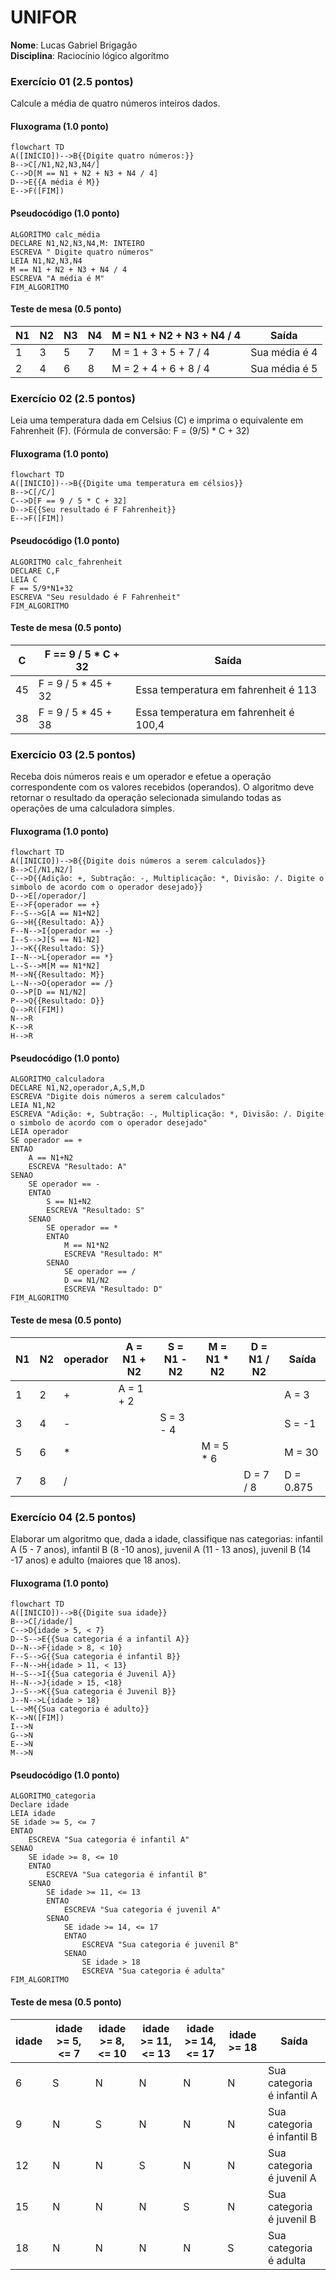 # UNIFOR
**Nome**: Lucas Gabriel Brigagão <br>
**Disciplina**: Raciocínio lógico algorítmo

### Exercício 01 (2.5 pontos)
Calcule a média de quatro números inteiros dados.

#### Fluxograma (1.0 ponto)
```mermaid
flowchart TD
A([INÍCIO])-->B{{Digite quatro números:}}
B-->C[/N1,N2,N3,N4/]
C-->D[M == N1 + N2 + N3 + N4 / 4]
D-->E{{A média é M}}
E-->F([FIM])
```

#### Pseudocódigo (1.0 ponto)
```
ALGORITMO calc_média
DECLARE N1,N2,N3,N4,M: INTEIRO
ESCREVA " Digite quatro números"
LEIA N1,N2,N3,N4
M == N1 + N2 + N3 + N4 / 4
ESCREVA "A média é M"
FIM_ALGORITMO
```

#### Teste de mesa (0.5 ponto)
| N1 | N2 | N3 | N4 | M = N1 + N2 + N3 + N4 / 4 | Saída
| -- | -- | -- | -- | -- | -- |
| 1 | 3 | 5 | 7 | M = 1 + 3 + 5 + 7 / 4| Sua média é 4
| 2 | 4 | 6 | 8 | M = 2 + 4 + 6 + 8 / 4| Sua média é 5

### Exercício 02 (2.5 pontos)
Leia uma temperatura dada em Celsius (C) e imprima o equivalente em Fahrenheit (F). (Fórmula de conversão: F = (9/5) * C + 32)

#### Fluxograma (1.0 ponto)
```mermaid
flowchart TD
A([INICIO])-->B{{Digite uma temperatura em célsios}}
B-->C[/C/]
C-->D[F == 9 / 5 * C + 32]
D-->E{{Seu resultado é F Fahrenheit}}
E-->F([FIM])
```

#### Pseudocódigo (1.0 ponto)
```
ALGORITMO calc_fahrenheit
DECLARE C,F
LEIA C
F == 5/9*N1+32
ESCREVA "Seu resuldado é F Fahrenheit"
FIM_ALGORITMO
```

#### Teste de mesa (0.5 ponto)
| C | F == 9 / 5 * C + 32 | Saída
| -- | -- | -- |
| 45 | F = 9 / 5 * 45 + 32 | Essa temperatura em fahrenheit é 113
| 38 | F = 9 / 5 * 45 + 38 | Essa temperatura em fahrenheit é 100,4

### Exercício 03 (2.5 pontos)
Receba dois números reais e um operador e efetue a operação correspondente com os valores recebidos (operandos). 
O algoritmo deve retornar o resultado da operação selecionada simulando todas as operações de uma calculadora simples.

#### Fluxograma (1.0 ponto)
```mermaid
flowchart TD
A([INICIO])-->B{{Digite dois números a serem calculados}}
B-->C[/N1,N2/]
C-->D{{Adição: +, Subtração: -, Multiplicação: *, Divisão: /. Digite o simbolo de acordo com o operador desejado}}
D-->E[/operador/]
E-->F{operador == +}
F--S-->G[A == N1+N2]
G-->H{{Resultado: A}}
F--N-->I{operador == -}
I--S-->J[S == N1-N2]
J-->K{{Resultado: S}}
I--N-->L{operador == *}
L--S-->M[M == N1*N2]
M-->N{{Resultado: M}}
L--N-->O{operador == /}
O-->P[D == N1/N2]
P-->Q{{Resultado: D}}
Q-->R([FIM])
N-->R
K-->R
H-->R
```

#### Pseudocódigo (1.0 ponto)
```
ALGORITMO_calculadora
DECLARE N1,N2,operador,A,S,M,D
ESCREVA "Digite dois números a serem calculados"
LEIA N1,N2
ESCREVA "Adição: +, Subtração: -, Multiplicação: *, Divisão: /. Digite o simbolo de acordo com o operador desejado"
LEIA operador
SE operador == +
ENTAO
	A == N1+N2
	ESCREVA "Resultado: A"
SENAO
	SE operador == -
	ENTAO
		S == N1+N2
		ESCREVA "Resultado: S"
	SENAO
		SE operador == *
		ENTAO
			M == N1*N2
			ESCREVA "Resultado: M"
		SENAO
			SE operador == /
			D == N1/N2
			ESCREVA "Resultado: D"
FIM_ALGORITMO
```

#### Teste de mesa (0.5 ponto)
| N1 | N2 | operador | A = N1 + N2 | S = N1 - N2 | M = N1 * N2 | D = N1 / N2 | Saída 
| -- | -- | -- | -- | -- | -- | -- | -- |
| 1 | 2 | + | A = 1 + 2 |   |   |   | A = 3
| 3 | 4 | - |   | S = 3 - 4 |   |   | S = -1
| 5 | 6 | * |   |   | M = 5 * 6 |   | M = 30
| 7 | 8 | / |   |   |   | D = 7 / 8  | D = 0.875

### Exercício 04 (2.5 pontos)
Elaborar um algoritmo que, dada a idade, classifique nas categorias: infantil A (5 - 7 anos), infantil B (8 -10 anos), juvenil A (11 - 13 anos), juvenil B (14 -17 anos) e adulto (maiores que 18 anos).

#### Fluxograma (1.0 ponto)
```mermaid
flowchart TD
A([INICIO])-->B{{Digite sua idade}}
B-->C[/idade/]
C-->D{idade > 5, < 7}
D--S-->E{{Sua categoria é a infantil A}}
D--N-->F{idade > 8, < 10}
F--S-->G{{Sua categoria é infantil B}}
F--N-->H{idade > 11, < 13}
H--S-->I{{Sua categoria é Juvenil A}}
H--N-->J{idade > 15, <18}
J--S-->K{{Sua categoria é Juvenil B}}
J--N-->L{idade > 18}
L-->M{{Sua categoria é adulto}}
K-->N([FIM])
I-->N
G-->N
E-->N
M-->N
```

#### Pseudocódigo (1.0 ponto)
```
ALGORITMO_categoria
Declare idade
LEIA idade
SE idade >= 5, <= 7
ENTAO
	ESCREVA "Sua categoria é infantil A"
SENAO
	SE idade >= 8, <= 10
	ENTAO
		ESCREVA "Sua categoria é infantil B"
	SENAO
		SE idade >= 11, <= 13
		ENTAO
			ESCREVA "Sua categoria é juvenil A"
		SENAO
			SE idade >= 14, <= 17
			ENTAO
				ESCREVA "Sua categoria é juvenil B"
			SENAO
				SE idade > 18
				ESCREVA "Sua categoria é adulta"
FIM_ALGORITMO
```

#### Teste de mesa (0.5 ponto)
| idade | idade >= 5, <= 7 | idade >= 8, <= 10 | idade >= 11, <= 13 | idade >= 14, <= 17 | idade >= 18 |  Saída 
| -- | -- | -- | -- | -- | -- | -- | 
| 6 | S | N | N | N | N | Sua categoria é infantil A
| 9 | N | S | N | N | N | Sua categoria é infantil B
| 12 | N | N | S | N | N | Sua categoria é juvenil A
| 15 | N | N | N | S | N | Sua categoria é juvenil B
| 18 | N | N | N | N | S | Sua categoria é adulta
